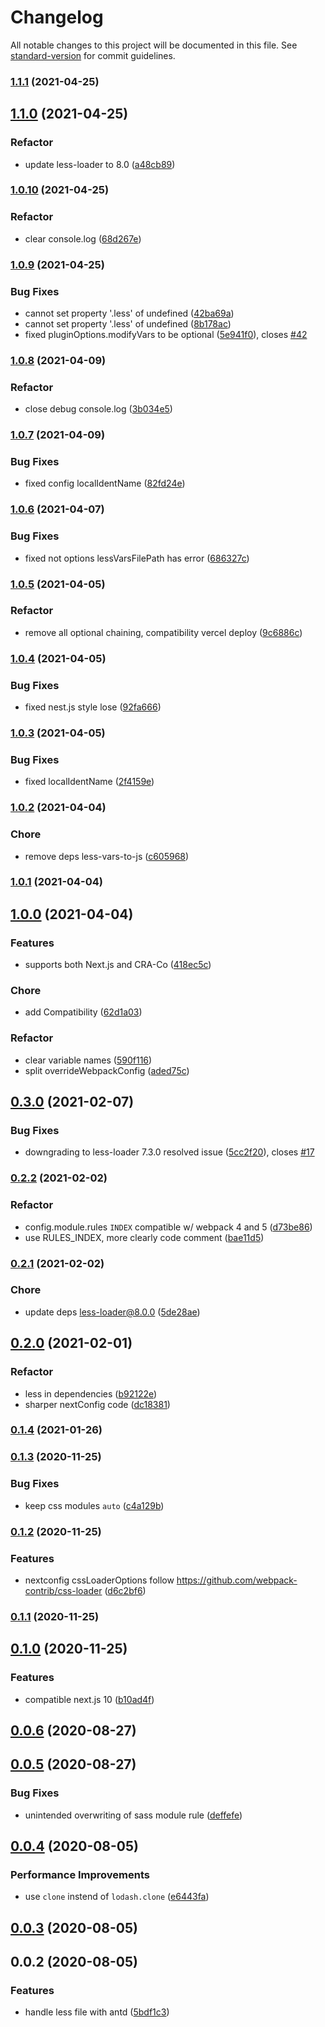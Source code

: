 # Changelog

All notable changes to this project will be documented in this file. See [standard-version](https://github.com/conventional-changelog/standard-version) for commit guidelines.

### [1.1.1](https://github.com/solidzoro/next-plugin-antd-less/compare/v1.1.0...v1.1.1) (2021-04-25)

## [1.1.0](https://github.com/solidzoro/next-plugin-antd-less/compare/v1.0.10...v1.1.0) (2021-04-25)


### Refactor

* update less-loader to 8.0 ([a48cb89](https://github.com/solidzoro/next-plugin-antd-less/commit/a48cb890be904dcc4a63c316c731548b234b1379))

### [1.0.10](https://github.com/solidzoro/next-plugin-antd-less/compare/v1.0.9...v1.0.10) (2021-04-25)


### Refactor

* clear console.log ([68d267e](https://github.com/solidzoro/next-plugin-antd-less/commit/68d267ea81aa00bae5ad67a2901f180dc693ed2f))

### [1.0.9](https://github.com/solidzoro/next-plugin-antd-less/compare/v1.0.8...v1.0.9) (2021-04-25)


### Bug Fixes

* cannot set property '.less' of  undefined ([42ba69a](https://github.com/solidzoro/next-plugin-antd-less/commit/42ba69a8db923facf7da86777d9eea947fdc561a))
* cannot set property '.less' of undefined ([8b178ac](https://github.com/solidzoro/next-plugin-antd-less/commit/8b178ac53734c74dba39da7596c29d86b4bf3366))
* fixed pluginOptions.modifyVars to be optional ([5e941f0](https://github.com/solidzoro/next-plugin-antd-less/commit/5e941f0796fe4f65a7187227a8c822ef86b05c41)), closes [#42](https://github.com/solidzoro/next-plugin-antd-less/issues/42)

### [1.0.8](https://github.com/solidzoro/next-plugin-antd-less/compare/v1.0.7...v1.0.8) (2021-04-09)


### Refactor

* close debug console.log ([3b034e5](https://github.com/solidzoro/next-plugin-antd-less/commit/3b034e5ae648d51607b9d221233bd2f35bddd6ca))

### [1.0.7](https://github.com/solidzoro/next-plugin-antd-less/compare/v1.0.6...v1.0.7) (2021-04-09)


### Bug Fixes

* fixed config localIdentName ([82fd24e](https://github.com/solidzoro/next-plugin-antd-less/commit/82fd24e1b9cf96c37b2d88427ffac44dde603bd5))

### [1.0.6](https://github.com/solidzoro/next-plugin-antd-less/compare/v1.0.5...v1.0.6) (2021-04-07)


### Bug Fixes

* fixed not options lessVarsFilePath has error ([686327c](https://github.com/solidzoro/next-plugin-antd-less/commit/686327c7528a9259828f89130fd0c97356003a9a))

### [1.0.5](https://github.com/solidzoro/next-plugin-antd-less/compare/v1.0.4...v1.0.5) (2021-04-05)


### Refactor

* remove all optional chaining, compatibility vercel deploy ([9c6886c](https://github.com/solidzoro/next-plugin-antd-less/commit/9c6886c55f14dc5f61d2217d76ca2bd4448473ef))

### [1.0.4](https://github.com/solidzoro/next-plugin-antd-less/compare/v1.0.3...v1.0.4) (2021-04-05)


### Bug Fixes

* fixed nest.js style lose ([92fa666](https://github.com/solidzoro/next-plugin-antd-less/commit/92fa6665d6397a7173b94a00b4e57f40e5f06c44))

### [1.0.3](https://github.com/solidzoro/next-plugin-antd-less/compare/v1.0.2...v1.0.3) (2021-04-05)


### Bug Fixes

* fixed localIdentName ([2f4159e](https://github.com/solidzoro/next-plugin-antd-less/commit/2f4159ec002dcaf4b7f266ab018a346d7990dbd3))

### [1.0.2](https://github.com/solidzoro/next-plugin-antd-less/compare/v1.0.1...v1.0.2) (2021-04-04)


### Chore

* remove deps less-vars-to-js ([c605968](https://github.com/solidzoro/next-plugin-antd-less/commit/c6059689780c3b365412803de5e6c6abd32c0a37))

### [1.0.1](https://github.com/solidzoro/next-plugin-antd-less/compare/v1.0.0...v1.0.1) (2021-04-04)

## [1.0.0](https://github.com/solidzoro/next-plugin-antd-less/compare/v0.3.0...v1.0.0) (2021-04-04)


### Features

* supports both Next.js and CRA-Co ([418ec5c](https://github.com/solidzoro/next-plugin-antd-less/commit/418ec5c7a57153af00cc7632fbbc21b5a8b1e7e9))


### Chore

* add Compatibility ([62d1a03](https://github.com/solidzoro/next-plugin-antd-less/commit/62d1a038fbdaaf7318117147450129fa95c8bfd6))


### Refactor

* clear variable names ([590f116](https://github.com/solidzoro/next-plugin-antd-less/commit/590f1160b93a460dec59fc5ff87e37ac6e7bb0f1))
* split overrideWebpackConfig ([aded75c](https://github.com/solidzoro/next-plugin-antd-less/commit/aded75c5658e2a462da37d302ae2566dea955d6a))

## [0.3.0](https://github.com/solidzoro/next-plugin-antd-less/compare/v0.2.2...v0.3.0) (2021-02-07)


### Bug Fixes

* downgrading to less-loader 7.3.0 resolved issue ([5cc2f20](https://github.com/solidzoro/next-plugin-antd-less/commit/5cc2f20fe0ef1bdb72a409fb198b5bfc51d949f6)), closes [#17](https://github.com/solidzoro/next-plugin-antd-less/issues/17)

### [0.2.2](https://github.com/solidzoro/next-plugin-antd-less/compare/v0.2.1...v0.2.2) (2021-02-02)


### Refactor

* config.module.rules `INDEX` compatible w/ webpack 4 and 5 ([d73be86](https://github.com/solidzoro/next-plugin-antd-less/commit/d73be860ebf195849e89d79b3eb8006b83df2c33))
* use RULES_INDEX, more clearly code comment ([bae11d5](https://github.com/solidzoro/next-plugin-antd-less/commit/bae11d592616c2eb0a78b24271f0b6ecc1c96537))

### [0.2.1](https://github.com/solidzoro/next-plugin-antd-less/compare/v0.2.0...v0.2.1) (2021-02-02)


### Chore

* update deps less-loader@8.0.0 ([5de28ae](https://github.com/solidzoro/next-plugin-antd-less/commit/5de28ae514d30bdf3cd0c6c8ff7bf007cdfb1004))

## [0.2.0](https://github.com/solidzoro/next-plugin-antd-less/compare/v0.1.4...v0.2.0) (2021-02-01)


### Refactor

* less in dependencies ([b92122e](https://github.com/solidzoro/next-plugin-antd-less/commit/b92122e917b0f7f6300ef33310eba2631b2a9dc3))
* sharper nextConfig code ([dc18381](https://github.com/solidzoro/next-plugin-antd-less/commit/dc183816a6c658de5ae94277bf61a566e795364b))

### [0.1.4](https://github.com/solidzoro/next-plugin-antd-less/compare/v0.1.3...v0.1.4) (2021-01-26)

### [0.1.3](https://github.com/solidzoro/next-plugin-antd-less/compare/v0.1.2...v0.1.3) (2020-11-25)


### Bug Fixes

* keep css modules `auto` ([c4a129b](https://github.com/solidzoro/next-plugin-antd-less/commit/c4a129bcbe17bba9830ff50caf3c5bcda0a3fd64))

### [0.1.2](https://github.com/solidzoro/next-plugin-antd-less/compare/v0.1.1...v0.1.2) (2020-11-25)


### Features

* nextconfig cssLoaderOptions follow https://github.com/webpack-contrib/css-loader ([d6c2bf6](https://github.com/solidzoro/next-plugin-antd-less/commit/d6c2bf66645ec19a4eb2c1a85e315e7f501d912d))

### [0.1.1](https://github.com/solidzoro/next-plugin-antd-less/compare/v0.1.0...v0.1.1) (2020-11-25)

## [0.1.0](https://github.com/solidzoro/next-plugin-antd-less/compare/v0.0.6...v0.1.0) (2020-11-25)


### Features

* compatible next.js 10 ([b10ad4f](https://github.com/solidzoro/next-plugin-antd-less/commit/b10ad4f87cf8bf2598ec103e3be5017d2e6f7f54))

## [0.0.6](https://github.com/solidzoro/next-plugin-antd-less/compare/v0.0.5...v0.0.6) (2020-08-27)



## [0.0.5](https://github.com/solidzoro/next-plugin-antd-less/compare/v0.0.4...v0.0.5) (2020-08-27)


### Bug Fixes

* unintended overwriting of sass module rule ([deffefe](https://github.com/solidzoro/next-plugin-antd-less/commit/deffefe6118ad94bdcb1c4aa3f8eb98a3c6a771f))



## [0.0.4](https://github.com/solidzoro/next-plugin-antd-less/compare/v0.0.3...v0.0.4) (2020-08-05)


### Performance Improvements

* use `clone` instend of `lodash.clone` ([e6443fa](https://github.com/solidzoro/next-plugin-antd-less/commit/e6443facd173568640b3dd296ba04dc051125493))



## [0.0.3](https://github.com/solidzoro/next-plugin-antd-less/compare/v0.0.2...v0.0.3) (2020-08-05)



## 0.0.2 (2020-08-05)


### Features

* handle less file with antd ([5bdf1c3](https://github.com/solidzoro/next-plugin-antd-less/commit/5bdf1c3c86fed6ffbb09a7b23bcfe7d22a705dfd))
